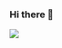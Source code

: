 ### Hi there 👋

<a href="https://www.naver.com" target="_blank"><img src="https://img.shields.io/badge/TypeScript-#3178C6??style=plastic&logo=appveyor&logoColor=#3178C6"/></a>

<!--
**CoMong2/CoMong2** is a ✨ _special_ ✨ repository because its `README.md` (this file) appears on your GitHub profile.

Here are some ideas to get you started:

- 🔭 I’m currently working on ...
- 🌱 I’m currently learning ...
- 👯 I’m looking to collaborate on ...
- 🤔 I’m looking for help with ...
- 💬 Ask me about ...
- 📫 How to reach me: ...
- 😄 Pronouns: ...
- ⚡ Fun fact: ...
-->
